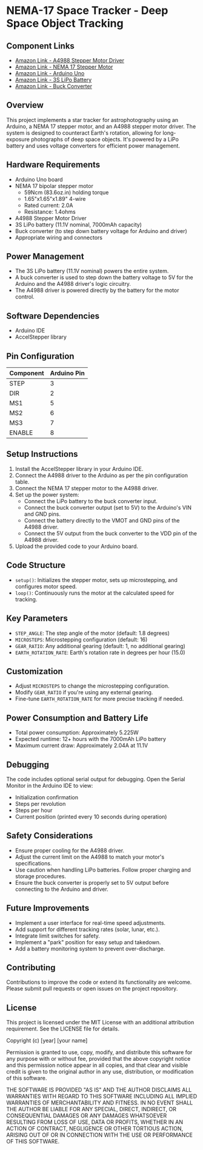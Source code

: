 # NEMA-17 Space Tracker - Deep Space Object Tracking

## Component Links

- [Amazon Link - A4988 Stepper Motor Driver](https://www.amazon.com/HiLetgo-Stepstick-Stepper-Printer-Compatible/dp/B07BND65C8/)
- [Amazon Link - NEMA 17 Stepper Motor](https://www.amazon.com/STEPPERONLINE-Stepper-Bipolar-Connector-compatible/dp/B00PNEQKC0/)
- [Amazon Link - Arduino Uno](https://www.amazon.com/ELEGOO-Board-ATmega328P-ATMEGA16U2-Compliant/dp/B01EWOE0UU/)
- [Amazon Link - 3S LiPo Battery](https://www.amazon.com/Connector-Airplane-Helicopter-Quadcopter-Multi-Motor/dp/B07L6BNTDV/)
- [Amazon Link - Buck Converter](https://www.amazon.com/DWEII-Current-Converter-Adjustable-Regulator/dp/B09XHSCC9G/)

## Overview

This project implements a star tracker for astrophotography using an Arduino, a NEMA 17 stepper motor, and an A4988 stepper motor driver. The system is designed to counteract Earth's rotation, allowing for long-exposure photographs of deep space objects. It's powered by a LiPo battery and uses voltage converters for efficient power management.

## Hardware Requirements

- Arduino Uno board
- NEMA 17 bipolar stepper motor
  - 59Ncm (83.6oz.in) holding torque
  - 1.65"x1.65"x1.89" 4-wire
  - Rated current: 2.0A
  - Resistance: 1.4ohms
- A4988 Stepper Motor Driver
- 3S LiPo battery (11.1V nominal, 7000mAh capacity)
- Buck converter (to step down battery voltage for Arduino and driver)
- Appropriate wiring and connectors

## Power Management

- The 3S LiPo battery (11.1V nominal) powers the entire system.
- A buck converter is used to step down the battery voltage to 5V for the Arduino and the A4988 driver's logic circuitry.
- The A4988 driver is powered directly by the battery for the motor control.

## Software Dependencies

- Arduino IDE
- AccelStepper library

## Pin Configuration

| Component | Arduino Pin |
| --------- | ----------- |
| STEP      | 3           |
| DIR       | 2           |
| MS1       | 5           |
| MS2       | 6           |
| MS3       | 7           |
| ENABLE    | 8           |

## Setup Instructions

1. Install the AccelStepper library in your Arduino IDE.
2. Connect the A4988 driver to the Arduino as per the pin configuration table.
3. Connect the NEMA 17 stepper motor to the A4988 driver.
4. Set up the power system:
   - Connect the LiPo battery to the buck converter input.
   - Connect the buck converter output (set to 5V) to the Arduino's VIN and GND pins.
   - Connect the battery directly to the VMOT and GND pins of the A4988 driver.
   - Connect the 5V output from the buck converter to the VDD pin of the A4988 driver.
5. Upload the provided code to your Arduino board.

## Code Structure

- `setup()`: Initializes the stepper motor, sets up microstepping, and configures motor speed.
- `loop()`: Continuously runs the motor at the calculated speed for tracking.

## Key Parameters

- `STEP_ANGLE`: The step angle of the motor (default: 1.8 degrees)
- `MICROSTEPS`: Microstepping configuration (default: 16)
- `GEAR_RATIO`: Any additional gearing (default: 1, no additional gearing)
- `EARTH_ROTATION_RATE`: Earth's rotation rate in degrees per hour (15.0)

## Customization

- Adjust `MICROSTEPS` to change the microstepping configuration.
- Modify `GEAR_RATIO` if you're using any external gearing.
- Fine-tune `EARTH_ROTATION_RATE` for more precise tracking if needed.

## Power Consumption and Battery Life

- Total power consumption: Approximately 5.225W
- Expected runtime: 12+ hours with the 7000mAh LiPo battery
- Maximum current draw: Approximately 2.04A at 11.1V

## Debugging

The code includes optional serial output for debugging. Open the Serial Monitor in the Arduino IDE to view:

- Initialization confirmation
- Steps per revolution
- Steps per hour
- Current position (printed every 10 seconds during operation)

## Safety Considerations

- Ensure proper cooling for the A4988 driver.
- Adjust the current limit on the A4988 to match your motor's specifications.
- Use caution when handling LiPo batteries. Follow proper charging and storage procedures.
- Ensure the buck converter is properly set to 5V output before connecting to the Arduino and driver.

## Future Improvements

- Implement a user interface for real-time speed adjustments.
- Add support for different tracking rates (solar, lunar, etc.).
- Integrate limit switches for safety.
- Implement a "park" position for easy setup and takedown.
- Add a battery monitoring system to prevent over-discharge.

## Contributing

Contributions to improve the code or extend its functionality are welcome. Please submit pull requests or open issues on the project repository.

## License

This project is licensed under the MIT License with an additional attribution requirement. See the LICENSE file for details.

Copyright (c) [year] [your name]

Permission is granted to use, copy, modify, and distribute this software for any purpose with or without fee, provided that the above copyright notice and this permission notice appear in all copies, and that clear and visible credit is given to the original author in any use, distribution, or modification of this software.

THE SOFTWARE IS PROVIDED "AS IS" AND THE AUTHOR DISCLAIMS ALL WARRANTIES WITH REGARD TO THIS SOFTWARE INCLUDING ALL IMPLIED WARRANTIES OF MERCHANTABILITY AND FITNESS. IN NO EVENT SHALL THE AUTHOR BE LIABLE FOR ANY SPECIAL, DIRECT, INDIRECT, OR CONSEQUENTIAL DAMAGES OR ANY DAMAGES WHATSOEVER RESULTING FROM LOSS OF USE, DATA OR PROFITS, WHETHER IN AN ACTION OF CONTRACT, NEGLIGENCE OR OTHER TORTIOUS ACTION, ARISING OUT OF OR IN CONNECTION WITH THE USE OR PERFORMANCE OF THIS SOFTWARE.
